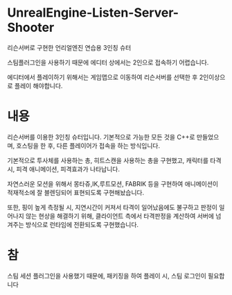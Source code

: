 # UnrealEngine-Listen-Server-Shooter
리슨서버로 구현한 언리얼엔진 연습용 3인칭 슈터

스팀플러그인을 사용하기 때문에 에디터 상에서는 2인으로 접속하기 어렵습니다.

에디터에서 플레이하기 위해서는 게임맵으로 이동하여 리슨서버를 선택한 후 2인이상으로 플레이 해야합니다.


# 내용
리슨서버를 이용한 3인칭 슈터입니다. 기본적으로 가능한 모든 것을 C++로 만들었으며, 호스팅을 한 후, 다른 플레이어가 접속을 하는 방식입니다.

기본적으로 투사체를 사용하는 총, 히트스캔을 사용하는 총을 구현했고, 캐릭터를 타격 시, 피격 애니메이션, 피격효과가 나타납니다.

자연스러운 모션을 위해서 몽타쥬,IK,루트모션, FABRIK 등을 구현하여 애니메이션이 적재적소에 잘 블렌딩되어 표현되도록 구현해놨습니다.

또한, 핑이 높게 측정될 시, 지연시간이 커져서 타격이 일어났음에도 불구하고 판정이 일어나지 않는 현상을 해결하기 위해,
클라이언트 측에서 타격판정을 계산하여 서버에 넘겨주는 방식으로 런타임에 전환되도록 구현했습니다.

# 참
스팀 세션 플러그인을 사용했기 때문에, 패키징을 하여 플레이 시, 스팀 로그인이 필요합니다
